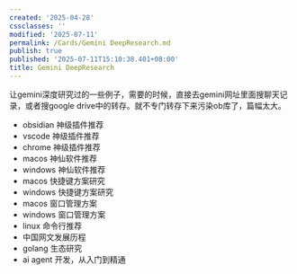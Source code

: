 ```yaml
---
created: '2025-04-28'
cssclasses: ''
modified: '2025-07-11'
permalink: /Cards/Gemini DeepResearch.md
publish: true
published: '2025-07-11T15:10:38.401+08:00'
title: Gemini DeepResearch
---
```

让gemini深度研究过的一些例子，需要的时候，直接去gemini网址里面搜聊天记录，或者搜google drive中的转存。就不专门转存下来污染ob库了，篇幅太大。

- obsidian 神级插件推荐
- vscode 神级插件推荐
- chrome 神级插件推荐
- macos 神仙软件推荐
- windows 神仙软件推荐
- macos 快捷键方案研究
- windows 快捷键方案研究
- macos 窗口管理方案
- windows 窗口管理方案
- linux 命令行推荐
- 中国网文发展历程
- golang 生态研究
- ai agent 开发，从入门到精通
